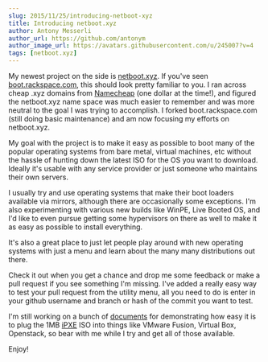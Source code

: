 ```yaml
---
slug: 2015/11/25/introducing-netboot-xyz
title: Introducing netboot.xyz
author: Antony Messerli
author_url: https://github.com/antonym
author_image_url: https://avatars.githubusercontent.com/u/245007?v=4
tags: [netboot.xyz]
---
```


My newest project on the side is [netboot.xyz](https://netboot.xyz).  If you've seen [boot.rackspace.com](http://boot.rackspace.com), this should look pretty familiar to you.  I ran across cheap .xyz domains from [Namecheap](https://www.namecheap.com) (one dollar at the time!), and figured the netboot.xyz name space was much easier to remember and was more neutral to the goal I was trying to accomplish.  I forked boot.rackspace.com (still doing basic maintenance) and am now focusing my efforts on netboot.xyz.

My goal with the project is to make it easy as possible to boot many of the popular operating systems from bare metal, virtual machines, etc without the hassle of hunting down the latest ISO for the OS you want to download.  Ideally it's usable with any service provider or just someone who maintains their own servers.

I usually try and use operating systems that make their boot loaders available via mirrors, although there are occasionally some exceptions.  I'm also experimenting with various new builds like WinPE, Live Booted OS, and I'd like to even pursue getting some hypervisors on there as well to make it as easy as possible to install everything.

It's also a great place to just let people play around with new operating systems with just a menu and learn about the many many distributions out there.

Check it out when you get a chance and drop me some feedback or make a pull request if you see something I'm missing.  I've added a really easy way to test your pull request from the utility menu, all you need to do is enter in your github username and branch or hash of the commit you want to test.

I'm still working on a bunch of [documents](http://netbootxyz.readthedocs.org/en/latest/) for demonstrating how easy it is to plug the 1MB [iPXE](https://ipxe.org) ISO into things like VMware Fusion, Virtual Box, Openstack, so bear with me while I try and get all of those available.

Enjoy!
